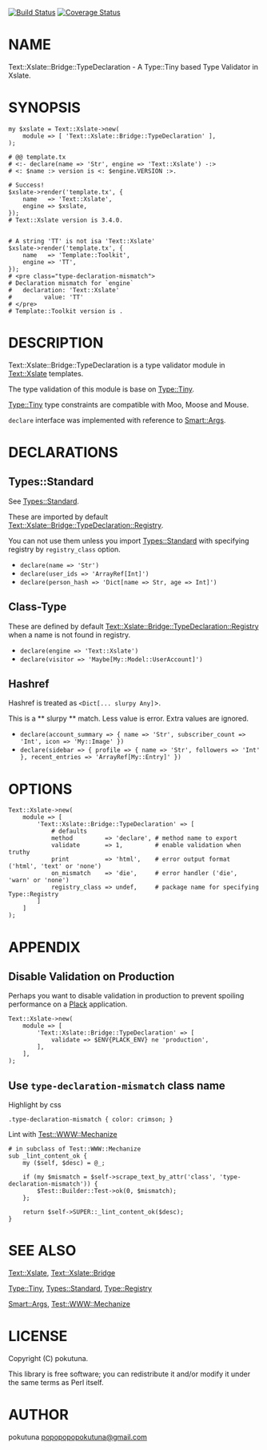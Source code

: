 [![Build Status](https://travis-ci.org/pokutuna/p5-Text-Xslate-Bridge-TypeDeclaration.svg?branch=master)](https://travis-ci.org/pokutuna/p5-Text-Xslate-Bridge-TypeDeclaration) [![Coverage Status](https://img.shields.io/coveralls/pokutuna/p5-Text-Xslate-Bridge-TypeDeclaration/master.svg?style=flat)](https://coveralls.io/r/pokutuna/p5-Text-Xslate-Bridge-TypeDeclaration?branch=master)
# NAME

Text::Xslate::Bridge::TypeDeclaration - A Type::Tiny based Type Validator in Xslate.

# SYNOPSIS

    my $xslate = Text::Xslate->new(
        module => [ 'Text::Xslate::Bridge::TypeDeclaration' ],
    );

    # @@ template.tx
    # <:- declare(name => 'Str', engine => 'Text::Xslate') -:>
    # <: $name :> version is <: $engine.VERSION :>.

    # Success!
    $xslate->render('template.tx', {
        name   => 'Text::Xslate',
        engine => $xslate,
    });
    # Text::Xslate version is 3.4.0.


    # A string 'TT' is not isa 'Text::Xslate'
    $xslate->render('template.tx', {
        name   => 'Template::Toolkit',
        engine => 'TT',
    });
    # <pre class="type-declaration-mismatch">
    # Declaration mismatch for `engine`
    #   declaration: 'Text::Xslate'
    #         value: 'TT'
    # </pre>
    # Template::Toolkit version is .

# DESCRIPTION

Text::Xslate::Bridge::TypeDeclaration is a type validator module in [Text::Xslate](https://metacpan.org/pod/Text::Xslate) templates.

The type validation of this module is base on [Type::Tiny](https://metacpan.org/pod/Type::Tiny).

[Type::Tiny](https://metacpan.org/pod/Type::Tiny) type constraints are compatible with Moo, Moose and Mouse.

`declare` interface was implemented with reference to [Smart::Args](https://metacpan.org/pod/Smart::Args).

# DECLARATIONS

## Types::Standard

See [Types::Standard](https://metacpan.org/pod/Types::Standard).

These are imported by default [Text::Xslate::Bridge::TypeDeclaration::Registry](https://metacpan.org/pod/Text::Xslate::Bridge::TypeDeclaration::Registry).

You can not use them unless you import [Types::Standard](https://metacpan.org/pod/Types::Standard) with specifying registry by `registry_class` option.

- `declare(name => 'Str')`
- `declare(user_ids => 'ArrayRef[Int]')`
- `declare(person_hash => 'Dict[name => Str, age => Int]')`

## Class-Type

These are defined by default [Text::Xslate::Bridge::TypeDeclaration::Registry](https://metacpan.org/pod/Text::Xslate::Bridge::TypeDeclaration::Registry) when a name is not found in registry.

- `declare(engine => 'Text::Xslate')`
- `declare(visitor => 'Maybe[My::Model::UserAccount]')`

## Hashref

Hashref is treated as `<Dict[... slurpy Any]`>.

This is a ** slurpy ** match. Less value is error. Extra values are ignored.

- `declare(account_summary => { name => 'Str', subscriber_count => 'Int', icon => 'My::Image' })`
- `declare(sidebar => { profile => { name => 'Str', followers => 'Int' }, recent_entries => 'ArrayRef[My::Entry]' })`

# OPTIONS

    Text::Xslate->new(
        module => [
            'Text::Xslate::Bridge::TypeDeclaration' => [
                # defaults
                method         => 'declare', # method name to export
                validate       => 1,         # enable validation when truthy
                print          => 'html',    # error output format ('html', 'text' or 'none')
                on_mismatch    => 'die',     # error handler ('die', 'warn' or 'none')
                registry_class => undef,     # package name for specifying Type::Registry
            ]
        ]
    );

# APPENDIX

## Disable Validation on Production

Perhaps you want to disable validation in production to prevent spoiling performance on a [Plack](https://metacpan.org/pod/Plack) application.

    Text::Xslate->new(
        module => [
            'Text::Xslate::Bridge::TypeDeclaration' => [
                validate => $ENV{PLACK_ENV} ne 'production',
            ],
        ],
    );

## Use `type-declaration-mismatch` class name

Highlight by css

    .type-declaration-mismatch { color: crimson; }

Lint with [Test::WWW::Mechanize](https://metacpan.org/pod/Test::WWW::Mechanize)

    # in subclass of Test::WWW::Mechanize
    sub _lint_content_ok {
        my ($self, $desc) = @_;

        if (my $mismatch = $self->scrape_text_by_attr('class', 'type-declaration-mismatch')) {
            $Test::Builder::Test->ok(0, $mismatch);
        };

        return $self->SUPER::_lint_content_ok($desc);
    }

# SEE ALSO

[Text::Xslate](https://metacpan.org/pod/Text::Xslate), [Text::Xslate::Bridge](https://metacpan.org/pod/Text::Xslate::Bridge)

[Type::Tiny](https://metacpan.org/pod/Type::Tiny), [Types::Standard](https://metacpan.org/pod/Types::Standard), [Type::Registry](https://metacpan.org/pod/Type::Registry)

[Smart::Args](https://metacpan.org/pod/Smart::Args), [Test::WWW::Mechanize](https://metacpan.org/pod/Test::WWW::Mechanize)

# LICENSE

Copyright (C) pokutuna.

This library is free software; you can redistribute it and/or modify
it under the same terms as Perl itself.

# AUTHOR

pokutuna <popopopopokutuna@gmail.com>
